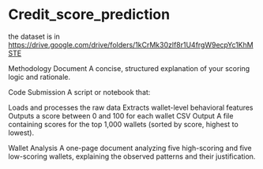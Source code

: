 # Credit_score_prediction

the dataset is in  https://drive.google.com/drive/folders/1kCrMk30zlf8r1U4frgW9ecpYc1KhMSTE

Methodology Document
A concise, structured explanation of your scoring logic and rationale.

Code Submission
A script or notebook that:

Loads and processes the raw data
Extracts wallet-level behavioral features
Outputs a score between 0 and 100 for each wallet
CSV Output
A file containing scores for the top 1,000 wallets (sorted by score, highest to lowest).

Wallet Analysis
A one-page document analyzing five high-scoring and five low-scoring wallets, explaining the observed patterns and their justification.
